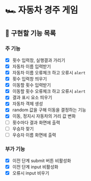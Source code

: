 # 🏎️ 자동차 경주 게임

## 🎯 구현할 기능 목록

### 주 기능

- [x] 횟수 입력창, 실행결과 가리기
- [x] 자동차 이름 입력받기
- [x] 자동차 이름 오류체크 하고 오류시 `alert`
- [x] 횟수 입력창 띄우기
- [x] 이동할 횟수 입력받기
- [x] 이동할 횟수 오류체크 하고 오류시 `alert`
- [x] 결과 표시 요소 띄우기
- [x] 자동차 객체 생성
- [x] random 값을 구해 이동을 결정하는 기능
- [x] 이동, 정지시 자동차의 거리 값 변화
- [ ] 횟수마다 결과 화면에 출력
- [ ] 우승자 찾기
- [ ] 우승자 이름 화면에 출력

### 부가 기능

- [x] 이전 단계 submit 버튼 비활성화
- [x] 이전 단계 input 비활성화
- [x] 오류시 input 비우기
